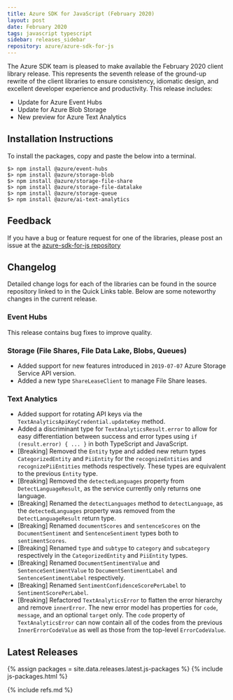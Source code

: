 ```yaml
---
title: Azure SDK for JavaScript (February 2020)
layout: post
date: February 2020
tags: javascript typescript
sidebar: releases_sidebar
repository: azure/azure-sdk-for-js
---
```


The Azure SDK team is pleased to make available the February 2020 client library release. This represents the seventh release of the ground-up rewrite of the client libraries to ensure consistency, idiomatic design, and excellent developer experience and productivity. This release includes:

- Update for Azure Event Hubs
- Update for Azure Blob Storage
- New preview for Azure Text Analytics

## Installation Instructions
To install the packages, copy and paste the below into a terminal.

    $> npm install @azure/event-hubs
    $> npm install @azure/storage-blob
    $> npm install @azure/storage-file-share
    $> npm install @azure/storage-file-datalake
    $> npm install @azure/storage-queue
    $> npm install @azure/ai-text-analytics

## Feedback
If you have a bug or feature request for one of the libraries, please post an issue at the [azure-sdk-for-js repository](https://github.com/azure/azure-sdk-for-js/issues)

## Changelog

Detailed change logs for each of the libraries can be found in the source repository linked to in the Quick Links table.
Below are some noteworthy changes in the current release.

### Event Hubs

This release contains bug fixes to improve quality.

### Storage (File Shares, File Data Lake, Blobs, Queues)

- Added support for new features introduced in `2019-07-07` Azure Storage Service API version.
- Added a new type `ShareLeaseClient` to manage File Share leases.

### Text Analytics

- Added support for rotating API keys via the `TextAnalyticsApiKeyCredential.updateKey` method.
- Added a discriminant type for `TextAnalyticsResult.error` to allow for easy differentiation between success and error types using `if (result.error) { ... }` in both TypeScript and JavaScript.
- [Breaking] Removed the `Entity` type and added new return types `CategorizedEntity` and `PiiEntity` for the `recognizeEntities` and `recognizePiiEntities` methods respectively. These types are equivalent to the previous `Entity` type.
- [Breaking] Removed the `detectedLanguages` property from `DetectLanguageResult`, as the service currently only returns one language.
- [Breaking] Renamed the `detectLanguages` method to `detectLanguage`, as the `detectedLanguages` property was removed from the `DetectLanguageResult` return type.
- [Breaking] Renamed `documentScores` and `sentenceScores` on the `DocumentSentiment` and `SentenceSentiment` types both to `sentimentScores`.
- [Breaking] Renamed `type` and `subtype` to `category` and `subcategory` respectively in the `CategorizedEntity` and `PiiEntity` types.
- [Breaking] Renamed `DocumentSentimentValue` and `SentenceSentimentValue` to `DocumentSentimentLabel` and `SentenceSentimentLabel` respectively.
- [Breaking] Renamed `SentimentConfidenceScorePerLabel` to `SentimentScorePerLabel`.
- [Breaking] Refactored `TextAnalyticsError` to flatten the error hierarchy and remove `innerError`. The new error model has properties for `code`, `message`, and an optional `target` only. The `code` property of `TextAnalyticsError` can now contain all of the codes from the previous `InnerErrorCodeValue` as well as those from the top-level `ErrorCodeValue`.

## Latest Releases

{% assign packages = site.data.releases.latest.js-packages %}
{% include js-packages.html %}

{% include refs.md %}
